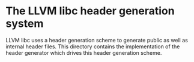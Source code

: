 # The LLVM libc header generation system

LLVM libc uses a header generation scheme to generate public as well as internal
header files. This directory contains the implementation of the header generator
which drives this header generation scheme.
